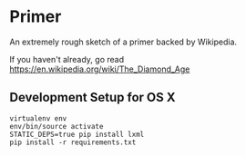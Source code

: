 Primer
======================

An extremely rough sketch of a primer backed by Wikipedia.

If you haven't already, go read https://en.wikipedia.org/wiki/The_Diamond_Age

Development Setup for OS X
----------------------
    virtualenv env
    env/bin/source activate
    STATIC_DEPS=true pip install lxml
    pip install -r requirements.txt
